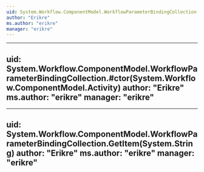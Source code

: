 ```yaml
---
uid: System.Workflow.ComponentModel.WorkflowParameterBindingCollection
author: "Erikre"
ms.author: "erikre"
manager: "erikre"
---
```


---
uid: System.Workflow.ComponentModel.WorkflowParameterBindingCollection.#ctor(System.Workflow.ComponentModel.Activity)
author: "Erikre"
ms.author: "erikre"
manager: "erikre"
---

---
uid: System.Workflow.ComponentModel.WorkflowParameterBindingCollection.GetItem(System.String)
author: "Erikre"
ms.author: "erikre"
manager: "erikre"
---
